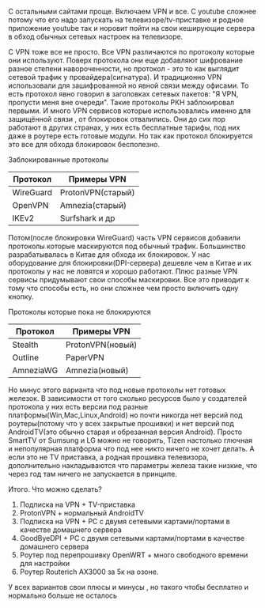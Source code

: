 С остальными сайтами проще. Включаем VPN и все. C youtube сложнее потому что его надо запускать на телевизоре/tv-приставке и родное приложение youtube так и норовит пойти на свои кеширующие сервера в обход обычных сетевых настроек на телевизоре.

С VPN тоже все не просто. Все VPN различаются по протоколу которые они используют. Поверх протокола они еще добавляют шифрование разное степени навороченности, но протокол - это то как выглядит сетевой трафик у провайдера(сигнатура). И традиционно VPN использовали для зашифрованной но явной связи между офисами. То есть протокол явно говорил в заголовках сетевых пакетов: "Я VPN, пропусти меня вне очереди". Такие протоколы РКН заблокировал первыми. И много VPN сервисов которые использовались именно для защищённой связи , от блокировок отвалились. Они до сих пор работают в других странах, у них есть бесплатные тарифы, под них даже в роутере есть готовые модули. Но так как протокол блокируется это все для обхода блокировок бесполезно.

Заблокированные протоколы

| Протокол  | Примеры VPN       |
| --------- | ----------------- |
| WireGuard | ProtonVPN(старый) |
| OpenVPN   | Amnezia(старый)   |
| IKEv2     | Surfshark и др    |

Потом(после блокировки WireGuard) часть VPN сервисов добавили протоколы которые маскируются под обычный трафик. Большинство разрабатывалась в  Китае для обхода их блокировок. У нас оборудование для блокировки(DPI-сервера) дешевле чем в Китае и их протоколы у нас не ловятся и хорошо работают. Плюс разные VPN сервисы придумывают свои способы маскировки. Все это приводит к тому что способы есть, но они сложнее чем просто включить одну кнопку.

Протоколы которые пока не блокируются

| Протокол  | Примеры VPN      |
| --------- | ---------------- |
| Stealth   | ProtonVPN(новый) |
| Outline   | PaperVPN         |
| AmneziaWG | Amnezia(новый)   |

Но минус этого варианта что под новые протоколы нет готовых железок. В зависимости от того сколько ресурсов было у создателей протокола у них есть версии под разные платформы(Win,Mac,Linux,Android) но почти никогда нет версий под роутеры(потому что у всех закрытые прошивки) и нет версий под AndroidTV(это обычно старая и обрезанная версия Android). Просто SmartTV от Sumsung и LG можно не говорить, Tizen настолько глючная и непопулярная платформа что под нее никто ничего не хочет делать. А если это не TV приставка, а родная прошивка телевизора, дополнительно накладываются что параметры железа такие низкие, что через год там ничего не запускается в принципе.

Итого. Что можно сделать? 
1. Подписка на VPN + TV-приставка
2. ProtonVPN + нормальный AndroidTV
3. Подписка на VPN + PC с двумя сетевыми картами/портами в качестве домашнего сервера
4. GoodByeDPI + PC с двумя сетевыми картами/портами в качестве домашнего сервера
5. Роутер под перепрошивку OpenWRT + много свободного времени для настройки 
6. Роутер Routerich AX3000 за 5к на озоне.

У всех вариантов свои плюсы и минусы , но такого чтобы бесплатно и нормально больше не осталось

